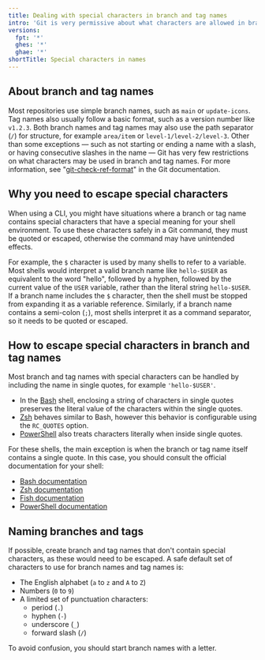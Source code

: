 ```yaml
---
title: Dealing with special characters in branch and tag names
intro: 'Git is very permissive about what characters are allowed in branch and tag names. When using Git from a command-line shell, you may need to escape or quote special characters.'
versions:
  fpt: '*'
  ghes: '*'
  ghae: '*'
shortTitle: Special characters in names
---
```


## About branch and tag names

Most repositories use simple branch names, such as `main` or `update-icons`. Tag names also usually follow a basic format, such as a version number like `v1.2.3`. Both branch names and tag names may also use the path separator (`/`) for structure, for example `area/item` or `level-1/level-2/level-3`. Other than some exceptions &mdash; such as not starting or ending a name with a slash, or having consecutive slashes in the name &mdash; Git has very few restrictions on what characters may be used in branch and tag names. For more information, see "[git-check-ref-format](https://git-scm.com/docs/git-check-ref-format)" in the Git documentation.

## Why you need to escape special characters

When using a CLI, you might have situations where a branch or tag name contains special characters that have a special meaning for your shell environment. To use these characters safely in a Git command, they must be quoted or escaped, otherwise the command may have unintended effects.

For example, the `$` character is used by many shells to refer to a variable. Most shells would interpret a valid branch name like `hello-$USER` as equivalent to the word "hello", followed by a hyphen, followed by the current value of the `USER` variable, rather than the literal string `hello-$USER`. If a branch name includes the `$` character, then the shell must be stopped from expanding it as a variable reference. Similarly, if a branch name contains a semi-colon (`;`), most shells interpret it as a command separator, so it needs to be quoted or escaped.

## How to escape special characters in branch and tag names

Most branch and tag names with special characters can be handled by including the name in single quotes, for example `'hello-$USER'`.

* In the [Bash](https://www.gnu.org/software/bash/) shell, enclosing a string of characters in single quotes preserves the literal value of the characters within the single quotes.
* [Zsh](https://www.zsh.org/) behaves similar to Bash, however this behavior is configurable using the `RC_QUOTES` option.
* [PowerShell](https://microsoft.com/powershell) also treats characters literally when inside single quotes.

For these shells, the main exception is when the branch or tag name itself contains a single quote. In this case, you should consult the official documentation for your shell:

* [Bash documentation](https://www.gnu.org/software/bash/manual/)
* [Zsh documentation](https://zsh.sourceforge.io/Doc/)
* [Fish documentation](https://fishshell.com/docs/current/)
* [PowerShell documentation](https://docs.microsoft.com/en-gb/powershell/)

## Naming branches and tags

If possible, create branch and tag names that don't contain special characters, as these would need to be escaped. A safe default set of characters to use for branch names and tag names is:

* The English alphabet (`a` to `z` and `A` to `Z`)
* Numbers (`0` to `9`)
* A limited set of punctuation characters:
  * period (`.`)
  * hyphen (`-`)
  * underscore (`_`)
  * forward slash (`/`)

To avoid confusion, you should start branch names with a letter.
